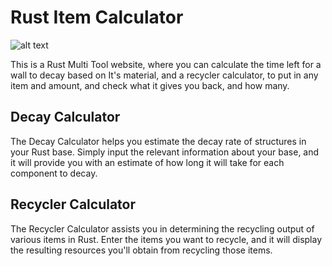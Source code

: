 # Rust Item Calculator

![alt text](https://imgur.com/axWIFi7 "Főoldal")

This is a Rust Multi Tool website, where you can calculate the time left for a wall to decay based on It's material, and a recycler calculator, to put in any item and amount, and check what it gives you back, and how many.

## Decay Calculator

The Decay Calculator helps you estimate the decay rate of structures in your Rust base. Simply input the relevant information about your base, and it will provide you with an estimate of how long it will take for each component to decay.

## Recycler Calculator

The Recycler Calculator assists you in determining the recycling output of various items in Rust. Enter the items you want to recycle, and it will display the resulting resources you'll obtain from recycling those items.

